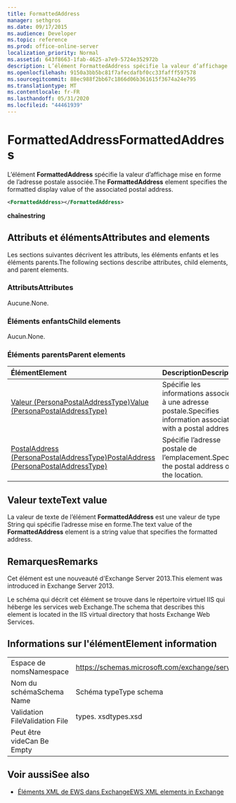 ```yaml
---
title: FormattedAddress
manager: sethgros
ms.date: 09/17/2015
ms.audience: Developer
ms.topic: reference
ms.prod: office-online-server
localization_priority: Normal
ms.assetid: 643f8663-1fab-4625-a7e9-5724e352972b
description: L’élément FormattedAddress spécifie la valeur d’affichage mise en forme de l’adresse postale associée.
ms.openlocfilehash: 9150a3bb5bc81f7afecdafbf0cc33fafff597578
ms.sourcegitcommit: 88ec988f2bb67c1866d06b361615f3674a24e795
ms.translationtype: MT
ms.contentlocale: fr-FR
ms.lasthandoff: 05/31/2020
ms.locfileid: "44461939"
---
```

# <a name="formattedaddress"></a><span data-ttu-id="f2c10-103">FormattedAddress</span><span class="sxs-lookup"><span data-stu-id="f2c10-103">FormattedAddress</span></span>

<span data-ttu-id="f2c10-104">L’élément **FormattedAddress** spécifie la valeur d’affichage mise en forme de l’adresse postale associée.</span><span class="sxs-lookup"><span data-stu-id="f2c10-104">The **FormattedAddress** element specifies the formatted display value of the associated postal address.</span></span> 
  
```XML
<FormattedAddress></FormattedAddress>
```

 <span data-ttu-id="f2c10-105">**chaîne**</span><span class="sxs-lookup"><span data-stu-id="f2c10-105">**string**</span></span>
## <a name="attributes-and-elements"></a><span data-ttu-id="f2c10-106">Attributs et éléments</span><span class="sxs-lookup"><span data-stu-id="f2c10-106">Attributes and elements</span></span>

<span data-ttu-id="f2c10-107">Les sections suivantes décrivent les attributs, les éléments enfants et les éléments parents.</span><span class="sxs-lookup"><span data-stu-id="f2c10-107">The following sections describe attributes, child elements, and parent elements.</span></span>
  
### <a name="attributes"></a><span data-ttu-id="f2c10-108">Attributs</span><span class="sxs-lookup"><span data-stu-id="f2c10-108">Attributes</span></span>

<span data-ttu-id="f2c10-109">Aucune.</span><span class="sxs-lookup"><span data-stu-id="f2c10-109">None.</span></span>
  
### <a name="child-elements"></a><span data-ttu-id="f2c10-110">Éléments enfants</span><span class="sxs-lookup"><span data-stu-id="f2c10-110">Child elements</span></span>

<span data-ttu-id="f2c10-111">Aucun.</span><span class="sxs-lookup"><span data-stu-id="f2c10-111">None.</span></span>
  
### <a name="parent-elements"></a><span data-ttu-id="f2c10-112">Éléments parents</span><span class="sxs-lookup"><span data-stu-id="f2c10-112">Parent elements</span></span>

|<span data-ttu-id="f2c10-113">**Élément**</span><span class="sxs-lookup"><span data-stu-id="f2c10-113">**Element**</span></span>|<span data-ttu-id="f2c10-114">**Description**</span><span class="sxs-lookup"><span data-stu-id="f2c10-114">**Description**</span></span>|
|:-----|:-----|
|[<span data-ttu-id="f2c10-115">Valeur (PersonaPostalAddressType)</span><span class="sxs-lookup"><span data-stu-id="f2c10-115">Value (PersonaPostalAddressType)</span></span>](value-personapostaladdresstype.md) <br/> |<span data-ttu-id="f2c10-116">Spécifie les informations associées à une adresse postale.</span><span class="sxs-lookup"><span data-stu-id="f2c10-116">Specifies information associated with a postal address.</span></span>  <br/> |
|[<span data-ttu-id="f2c10-117">PostalAddress (PersonaPostalAddressType)</span><span class="sxs-lookup"><span data-stu-id="f2c10-117">PostalAddress (PersonaPostalAddressType)</span></span>](postaladdress-personapostaladdresstype.md) <br/> |<span data-ttu-id="f2c10-118">Spécifie l’adresse postale de l’emplacement.</span><span class="sxs-lookup"><span data-stu-id="f2c10-118">Specifies the postal address of the location.</span></span>  <br/> |
   
## <a name="text-value"></a><span data-ttu-id="f2c10-119">Valeur texte</span><span class="sxs-lookup"><span data-stu-id="f2c10-119">Text value</span></span>

<span data-ttu-id="f2c10-120">La valeur de texte de l’élément **FormattedAddress** est une valeur de type String qui spécifie l’adresse mise en forme.</span><span class="sxs-lookup"><span data-stu-id="f2c10-120">The text value of the **FormattedAddress** element is a string value that specifies the formatted address.</span></span> 
  
## <a name="remarks"></a><span data-ttu-id="f2c10-121">Remarques</span><span class="sxs-lookup"><span data-stu-id="f2c10-121">Remarks</span></span>

<span data-ttu-id="f2c10-122">Cet élément est une nouveauté d'Exchange Server 2013.</span><span class="sxs-lookup"><span data-stu-id="f2c10-122">This element was introduced in Exchange Server 2013.</span></span>
  
<span data-ttu-id="f2c10-123">Le schéma qui décrit cet élément se trouve dans le répertoire virtuel IIS qui héberge les services web Exchange.</span><span class="sxs-lookup"><span data-stu-id="f2c10-123">The schema that describes this element is located in the IIS virtual directory that hosts Exchange Web Services.</span></span>
  
## <a name="element-information"></a><span data-ttu-id="f2c10-124">Informations sur l'élément</span><span class="sxs-lookup"><span data-stu-id="f2c10-124">Element information</span></span>

|||
|:-----|:-----|
|<span data-ttu-id="f2c10-125">Espace de noms</span><span class="sxs-lookup"><span data-stu-id="f2c10-125">Namespace</span></span>  <br/> |https://schemas.microsoft.com/exchange/services/2006/types  <br/> |
|<span data-ttu-id="f2c10-126">Nom du schéma</span><span class="sxs-lookup"><span data-stu-id="f2c10-126">Schema Name</span></span>  <br/> |<span data-ttu-id="f2c10-127">Schéma type</span><span class="sxs-lookup"><span data-stu-id="f2c10-127">Type schema</span></span>  <br/> |
|<span data-ttu-id="f2c10-128">Validation File</span><span class="sxs-lookup"><span data-stu-id="f2c10-128">Validation File</span></span>  <br/> |<span data-ttu-id="f2c10-129">types. xsd</span><span class="sxs-lookup"><span data-stu-id="f2c10-129">types.xsd</span></span>  <br/> |
|<span data-ttu-id="f2c10-130">Peut être vide</span><span class="sxs-lookup"><span data-stu-id="f2c10-130">Can Be Empty</span></span>  <br/> ||
   
## <a name="see-also"></a><span data-ttu-id="f2c10-131">Voir aussi</span><span class="sxs-lookup"><span data-stu-id="f2c10-131">See also</span></span>



- [<span data-ttu-id="f2c10-132">Éléments XML de EWS dans Exchange</span><span class="sxs-lookup"><span data-stu-id="f2c10-132">EWS XML elements in Exchange</span></span>](ews-xml-elements-in-exchange.md)

